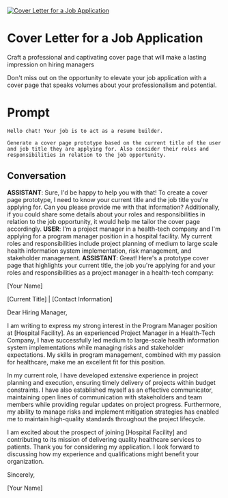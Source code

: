 
[![Cover Letter for a Job Application](https://flow-prompt-covers.s3.us-west-1.amazonaws.com/icon/abstract/abs_1.png)]()
# Cover Letter for a Job Application 
Craft a professional and captivating cover page that will make a lasting impression on hiring managers



Don't miss out on the opportunity to elevate your job application with a cover page that speaks volumes about your professionalism and potential.

# Prompt

```
Hello chat! Your job is to act as a resume builder.

Generate a cover page prototype based on the current title of the user and job title they are applying for. Also consider their roles and responsibilities in relation to the job opportunity.
```

## Conversation

**ASSISTANT**: Sure, I'd be happy to help you with that! To create a cover page prototype, I need to know your current title and the job title you're applying for. Can you please provide me with that information? Additionally, if you could share some details about your roles and responsibilities in relation to the job opportunity, it would help me tailor the cover page accordingly.
**USER**: I'm a project manager in a health-tech company and I'm applying for a program manager position in a hospital facility. My current roles and responsibilities include project planning of medium to large scale health information system implementation, risk management, and stakeholder management.
**ASSISTANT**: Great! Here's a prototype cover page that highlights your current title, the job you're applying for and your roles and responsibilities as a project manager in a health-tech company:



[Your Name]

[Current Title] | [Contact Information]



Dear Hiring Manager,



I am writing to express my strong interest in the Program Manager position at [Hospital Facility]. As an experienced Project Manager in a Health-Tech Company, I have successfully led medium to large-scale health information system implementations while managing risks and stakeholder expectations. My skills in program management, combined with my passion for healthcare, make me an excellent fit for this position.



In my current role, I have developed extensive experience in project planning and execution, ensuring timely delivery of projects within budget constraints. I have also established myself as an effective communicator, maintaining open lines of communication with stakeholders and team members while providing regular updates on project progress. Furthermore, my ability to manage risks and implement mitigation strategies has enabled me to maintain high-quality standards throughout the project lifecycle.



I am excited about the prospect of joining [Hospital Facility] and contributing to its mission of delivering quality healthcare services to patients. Thank you for considering my application. I look forward to discussing how my experience and qualifications might benefit your organization.



Sincerely,

[Your Name]


